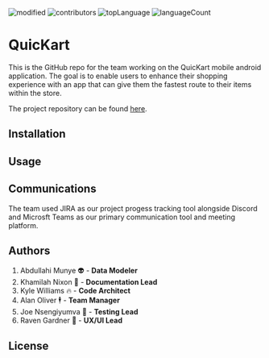 ![modified](https://img.shields.io/github/last-commit/KWilliams-dev/QuicKart)
![contributors](https://img.shields.io/github/contributors/KWilliams-dev/QuicKart)
![topLanguage](https://img.shields.io/github/languages/top/KWilliams-dev/QuicKart?label=top%20language)
![languageCount](https://img.shields.io/github/languages/count/KWilliams-dev/QuicKart?label=language%20count)

# QuicKart
This is the GitHub repo for the team working on the QuicKart mobile android application. The goal is to enable users to enhance their shopping experience with an app that can give them the fastest route to their items within the store.

The project repository can be found [here](https://github.com/KWilliams-dev/QuicKart).

## Installation

## Usage

## Communications
The team used JIRA as our project progess tracking tool alongside Discord and Microsft Teams as our primary communication tool and meeting platform.

## Authors
1. Abdullahi Munye :alien: - **Data Modeler**
2. Khamilah Nixon :page_with_curl: - **Documentation Lead**
3. Kyle Williams :fire: - **Code Architect**
4. Alan Oliver 🕴️ - **Team Manager**
5. Joe Nsengiyumva :hatching_chick: - **Testing Lead**
6. Raven Gardner :seedling: - **UX/UI Lead**

## License
